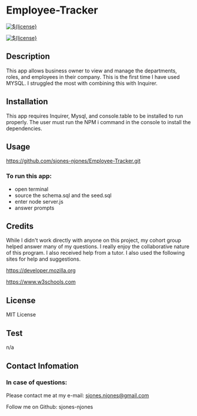 # Employee-Tracker

[![${license}](https://img.shields.io/badge/License-MIT-yellow.svg)](https://opensource.org/licenses/MIT)

[![${license}](https://img.shields.io/badge/Express--blue.svg)](https://opensource.org/licenses/MIT)

## Description

This app allows business owner to view and manage the departments, roles, and employees in their company. This is the first time I have used MYSQL. I struggled the most with combining this with Inquirer.       

## Installation 

This app requires Inquirer, Mysql, and console.table to be installed to run properly. The user must run the NPM i command in the console to install the dependencies. 
  
## Usage

https://github.com/sjones-njones/Employee-Tracker.git


### To run this app:
* open terminal
* source the schema.sql and the seed.sql
* enter node server.js
* answer prompts

## Credits

While I didn't work directly with anyone on this project, my cohort group helped answer many of my questions. I really enjoy the collaborative nature of this program.  I also received help from a tutor. I also used the following sites for help and suggestions.

https://developer.mozilla.org

https://www.w3schools.com

## License

MIT License

## Test

n/a 

## Contact Infomation

### In case of questions:

Please contact me at my e-mail: sjones.njones@gmail.com

Follow me on Github: sjones-njones

